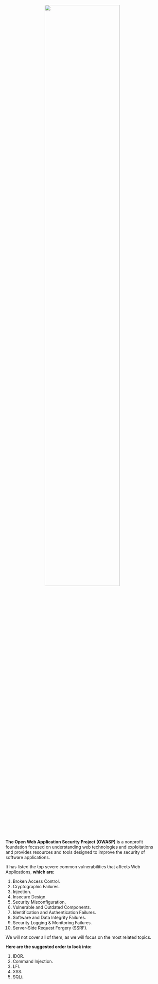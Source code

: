 <div align="center">
	<img style="width:70%" src="https://owasp.org/www-policy/branding-assets/OWASP-Combination-mark-r.png">
</div>



**The Open Web Application Security Project (OWASP)** is a nonprofit foundation focused on understanding web technologies and exploitations and provides resources and tools designed to improve the security of software applications.

It has listed the top severe common vulnerabilities that affects Web Applications, **which are:**
1. Broken Access Control.
2. Cryptographic Failures.
3. Injection.
4. Insecure Design.
5. Security Misconfiguration.
6. Vulnerable and Outdated Components.
7. Identification and Authentication Failures.
8. Software and Data Integrity Failures.
9. Security Logging & Monitoring Failures.
10. Server-Side Request Forgery (SSRF).

We will not cover all of them, as we will focus on the most related topics.

**Here are the suggested order to look into:**
1. IDOR.
2. Command Injection.
3. LFI.
4. XSS.
5. SQLi.